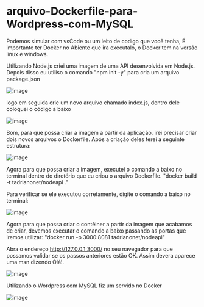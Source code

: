 # arquivo-Dockerfile-para-Wordpress-com-MySQL

Podemos simular com vsCode ou um leito de codigo que você tenha, É importante ter Docker no Abiente que ira executalo, o Docker tem na versão linux e windows.

Utilizando Node.js criei uma imagem de uma API desenvolvida em Node.js.
Depois disso  eu utiliso o comando "npm init -y" para cria um arquivo package.json

![image](https://user-images.githubusercontent.com/88870830/168206952-510f2444-b19b-4867-92a6-93c73c8d328a.png)


logo em seguida crie um novo arquivo chamado index.js, dentro dele coloquei o código a baixo

![image](https://user-images.githubusercontent.com/88870830/168207284-5fee117a-c122-4c5d-a31b-0bab7c5c8bfa.png)

Bom, para que possa criar a imagem a partir da aplicação, irei  precisar criar dois novos arquivos o Dockerfile. Após a criação deles terei a seguinte estrutura:

![image](https://user-images.githubusercontent.com/88870830/168207869-2f57d551-f993-4964-99b2-120e7b226e13.png)

Agora para que possa criar a imagem, executei o comando a baixo no terminal dentro do diretório que eu criou o arquivo Dockerfile.
"docker build -t tadrianonet/nodeapi ."

Para verificar se ele executou corretamente, digite o comando a baixo no terminal:

![image](https://user-images.githubusercontent.com/88870830/168208577-3365a6fe-0329-4a69-ab73-57e99fb99971.png)

Agora para que possa criar o contêiner a partir da imagem que acabamos de criar, devemos executar o comando a baixo passando as portas que iremos utilizar:
"docker run -p 3000:8081 tadrianonet/nodeapi"

Abra o endereço http://127.0.0.1:3000/ no seu navegador para que possamos validar se os passos anteriores estão OK.
Assim devera aparece uma msn dizendo Olá!.

![image](https://user-images.githubusercontent.com/88870830/168209080-5562108e-3b9d-4b7d-af72-986a11f6aebe.png)

Utilizando o Wordpress com MySQL fiz um servido no Docker

![image](https://user-images.githubusercontent.com/88870830/168209229-9a5d9539-aabf-4e13-8e3f-4f3f442b19c5.png)

